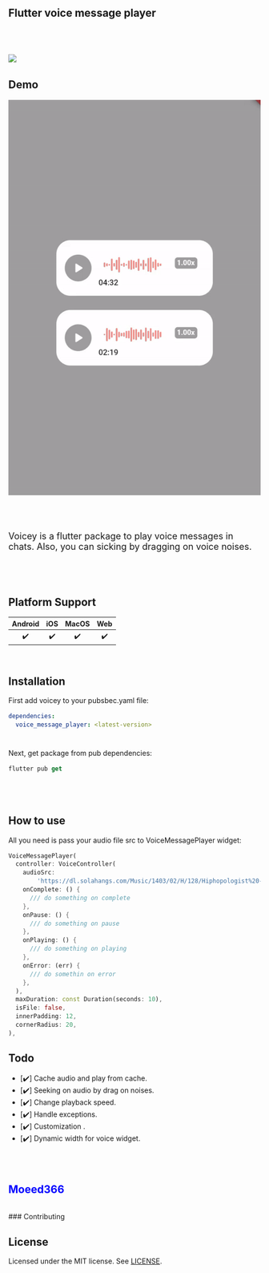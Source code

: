 ## Flutter voice message player

<!-- <p align="center">
    <img src="voicey-logos.jpeg" alt="voice message player" width="200" style="border-radius: 50%; overflow:hidden;">
</p> -->
<div style="height:6px;"></div>

<div style="height:32px;"></div>

![](https://github.com/Moeed366/images/assets/101408316/d39904f4-9417-4c8b-919c-bc8c31c9079d)


## Demo
![Alt text](vioce_message_player.gif)
<div style="height:24px;"></div>



<div style="height:12px;"></div>
<p style="font-size: 18px" >
Voicey is a flutter package to play voice messages in chats. Also, you can sicking by dragging on voice noises.
</p>
<div style="height:40px;"></div>

## Platform Support

| Android | iOS | MacOS | Web |
| :-----: | :-: | :---: | :-: |
|   ✔️    | ✔️  |  ✔️   | ✔️  |

<div style="height:16px;"></div>

## Installation

First add voicey to your pubsbec.yaml file:

```yml
dependencies:
  voice_message_player: <latest-version>
```

<div style="height:12px;"></div>

Next, get package from pub dependencies:

```dart
flutter pub get
```

<div style="height:40px;"></div>

## How to use

All you need is pass your audio file src to VoiceMessagePlayer widget:

```dart
VoiceMessagePlayer(
  controller: VoiceController(
    audioSrc:
        'https://dl.solahangs.com/Music/1403/02/H/128/Hiphopologist%20-%20Shakkak%20%28128%29.mp3',
    onComplete: () {
      /// do something on complete
    },
    onPause: () {
      /// do something on pause
    },
    onPlaying: () {
      /// do something on playing
    },
    onError: (err) {
      /// do somethin on error
    },
  ),
  maxDuration: const Duration(seconds: 10),
  isFile: false,
  innerPadding: 12,
  cornerRadius: 20,
),
```

## Todo

- [✔️] Cache audio and play from cache.
- [✔️] Seeking on audio by drag on noises.
- [✔️] Change playback speed.
- [✔️] Handle exceptions.
- [✔️] Customization .
- [✔️] Dynamic width for voice widget.

<div style="height:32px;"></div>


<h2>
<a style="text-decoration: none; color: #0000ff" href="https://github.com/Moeed366">Moeed366</a>
</h2>

<div style="height:16px;"></div>
### Contributing


## License

Licensed under the MIT license. See [LICENSE](https://github.com/Moeed366/voice_message_player/blob/main/LICENSE "LICENSE").

